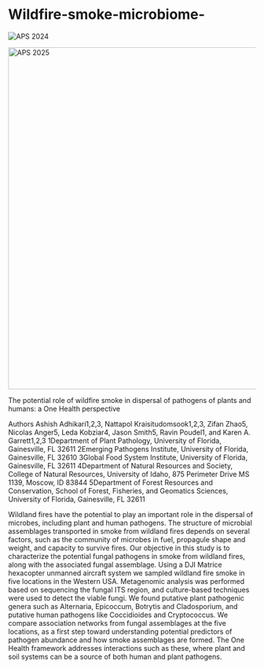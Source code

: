 # Wildfire-smoke-microbiome-
![APS 2024](https://github.com/user-attachments/assets/31b35451-d13a-44be-83c8-06438bc23994)



<img width="695" alt="APS 2025" src="https://github.com/user-attachments/assets/c14ec20e-be8c-4c55-84a9-f37cd6030da6" />


The potential role of wildfire smoke in dispersal of pathogens of plants and humans: a One Health perspective 



Authors 
Ashish Adhikari1,2,3, Nattapol Kraisitudomsook1,2,3, Zifan Zhao5, Nicolas Anger5, Leda Kobziar4, Jason Smith5, Ravin Poudel1, and Karen A. Garrett1,2,3 
1Department of Plant Pathology, University of Florida, Gainesville, FL 32611 
2Emerging Pathogens Institute, University of Florida, Gainesville, FL 32610 
3Global Food System Institute, University of Florida, Gainesville, FL 32611 
4Department of Natural Resources and Society, College of Natural Resources, University of Idaho, 875 Perimeter Drive MS 1139, Moscow, ID 83844 
5Department of Forest Resources and Conservation, School of Forest, Fisheries, and Geomatics Sciences, University of Florida, Gainesville, FL 32611 

Wildland fires have the potential to play an important role in the dispersal of microbes, including plant and human pathogens. The structure of microbial assemblages transported in smoke from wildland fires depends on several factors, such as the community of microbes in fuel, propagule shape and weight, and capacity to survive fires. Our objective in this study is to characterize the potential fungal pathogens in smoke from wildland fires, along with the associated fungal assemblage. Using a DJI Matrice hexacopter unmanned aircraft system we sampled wildland fire smoke in five locations in the Western USA. Metagenomic analysis was performed based on sequencing the fungal ITS region, and culture-based techniques were used to detect the viable fungi. We found putative plant pathogenic genera such as Alternaria, Epicoccum, Botrytis and Cladosporium, and putative human pathogens like Coccidioides and Cryptococcus. We compare association networks from fungal assemblages at the five locations, as a first step toward understanding potential predictors of pathogen abundance and how smoke assemblages are formed. The One Health framework addresses interactions such as these, where plant and soil systems can be a source of both human and plant pathogens.


